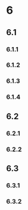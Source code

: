 # 6

## 6.1

### 6.1.1

### 6.1.2

### 6.1.3

### 6.1.4

## 6.2

### 6.2.1


### 6.2.2


## 6.3

### 6.3.1

### 6.3.2



